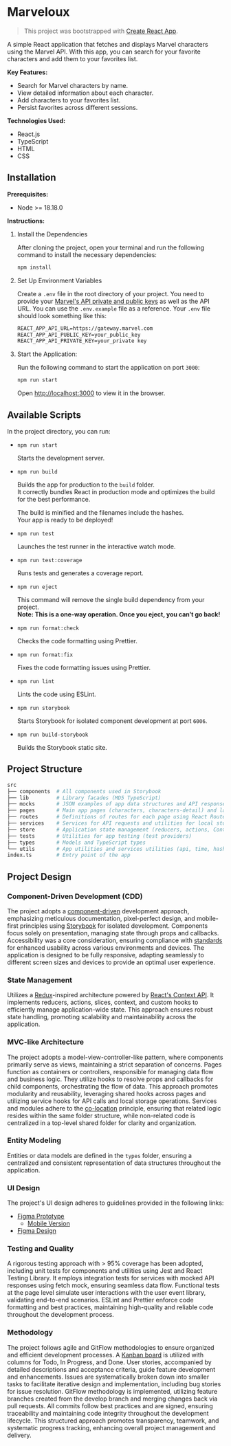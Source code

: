 # Marveloux

> This project was bootstrapped with [Create React App](https://github.com/facebook/create-react-app).

A simple React application that fetches and displays Marvel characters using the Marvel API. With this app, you can search for your favorite characters and add them to your favorites list.

**Key Features:**

- Search for Marvel characters by name.
- View detailed information about each character.
- Add characters to your favorites list.
- Persist favorites across different sessions.

**Technologies Used:**

- React.js
- TypeScript
- HTML
- CSS

## Installation

**Prerequisites:**

- Node >= 18.18.0

**Instructions:**

1. Install the Dependencies

   After cloning the project, open your terminal and run the following command to install the necessary dependencies:

   ```sh
   npm install
   ```

2. Set Up Environment Variables

   Create a `.env` file in the root directory of your project. You need to provide your [Marvel's API private and public keys](https://developer.marvel.com/documentation/getting_started) as well as the API URL. You can use the `.env.example` file as a reference. Your `.env` file should look something like this:

   ```txt
   REACT_APP_API_URL=https://gateway.marvel.com
   REACT_APP_API_PUBLIC_KEY=your_public_key
   REACT_APP_API_PRIVATE_KEY=your_private key
   ```

3. Start the Application:

   Run the following command to start the application on port `3000`:

   ```sh
   npm run start
   ```

   Open [http://localhost:3000](http://localhost:3000) to view it in the browser.

## Available Scripts

In the project directory, you can run:

- `npm run start`

  Starts the development server.

- `npm run build`

  Builds the app for production to the `build` folder.\
  It correctly bundles React in production mode and optimizes the build for the best performance.

  The build is minified and the filenames include the hashes.\
  Your app is ready to be deployed!

- `npm run test`

  Launches the test runner in the interactive watch mode.

- `npm run test:coverage`

  Runs tests and generates a coverage report.

- `npm run eject`

  This command will remove the single build dependency from your project.\
  **Note: This is a one-way operation. Once you eject, you can’t go back!**

- `npm run format:check`

  Checks the code formatting using Prettier.

- `npm run format:fix`

  Fixes the code formatting issues using Prettier.

- `npm run lint`

  Lints the code using ESLint.

- `npm run storybook`

  Starts Storybook for isolated component development at port `6006`.

- `npm run build-storybook`

  Builds the Storybook static site.

## Project Structure

```graphql
src
├── components  # All components used in Storybook
├── lib         # Library facades (MD5 TypeScript)
├── mocks       # JSON examples of app data structures and API responses
├── pages       # Main app pages (characters, characters-detail) and layout
├── routes      # Definitions of routes for each page using React Router DOM
├── services    # Services for API requests and utilities for local storage
├── store       # Application state management (reducers, actions, Context API)
├── tests       # Utilities for app testing (test providers)
├── types       # Models and TypeScript types
└── utils       # App utilities and services utilities (api, time, hashing)
index.ts        # Entry point of the app

```

## Project Design

### Component-Driven Development (CDD)

The project adopts a [component-driven](https://www.componentdriven.org/) development approach, emphasizing meticulous documentation, pixel-perfect design, and mobile-first principles using [Storybook](https://storybook.js.org/) for isolated development. Components focus solely on presentation, managing state through props and callbacks. Accessibility was a core consideration, ensuring compliance with [standards](https://www.w3.org/WAI/standards-guidelines/aria/) for enhanced usability across various environments and devices. The application is designed to be fully responsive, adapting seamlessly to different screen sizes and devices to provide an optimal user experience.

### State Management

Utilizes a [Redux](https://redux.js.org/)-inspired architecture powered by [React's Context API](https://react.dev/learn/scaling-up-with-reducer-and-context). It implements reducers, actions, slices, context, and custom hooks to efficiently manage application-wide state. This approach ensures robust state handling, promoting scalability and maintainability across the application.

### MVC-like Architecture

The project adopts a model-view-controller-like pattern, where components primarily serve as views, maintaining a strict separation of concerns. Pages function as containers or controllers, responsible for managing data flow and business logic. They utilize hooks to resolve props and callbacks for child components, orchestrating the flow of data. This approach promotes modularity and reusability, leveraging shared hooks across pages and utilizing service hooks for API calls and local storage operations. Services and modules adhere to the [co-location](https://kentcdodds.com/blog/colocation) principle, ensuring that related logic resides within the same folder structure, while non-related code is centralized in a top-level shared folder for clarity and organization.

### Entity Modeling

Entities or data models are defined in the `types` folder, ensuring a centralized and consistent representation of data structures throughout the application.

### UI Design

The project's UI design adheres to guidelines provided in the following links:

- [Figma Prototype](https://www.figma.com/proto/HkJ6yO2kSh0WdL7wlHdDF1/Labs-%2F-Zara-Web-Challenge?node-id=232-6395&source=email_invite&starting-point-node-id=232%3A6632&show-proto-sidebar=1&t=eh7O51J2iT7eLW2N-1)
  - [Mobile Version](https://www.figma.com/proto/HkJ6yO2kSh0WdL7wlHdDF1/Labs-%2F-Zara-Web-Challenge?node-id=217-3484&source=email_invite&starting-point-node-id=228%3A5703&show-proto-sidebar=1&t=eh7O51J2iT7eLW2N-1)
- [Figma Design](https://www.figma.com/design/HkJ6yO2kSh0WdL7wlHdDF1/Labs-%2F-Zara-Web-Challenge?node-id=0-1&t=qisMrTrpHFNlrtie-1)

### Testing and Quality

A rigorous testing approach with > 95% coverage has been adopted, including unit tests for components and utilities using Jest and React Testing Library. It employs integration tests for services with mocked API responses using fetch mock, ensuring seamless data flow. Functional tests at the page level simulate user interactions with the user event library, validating end-to-end scenarios. ESLint and Prettier enforce code formatting and best practices, maintaining high-quality and reliable code throughout the development process.

### Methodology

The project follows agile and GitFlow methodologies to ensure organized and efficient development processes. A [Kanban board](https://github.com/users/iramirezc/projects/1/views/1) is utilized with columns for Todo, In Progress, and Done. User stories, accompanied by detailed descriptions and acceptance criteria, guide feature development and enhancements. Issues are systematically broken down into smaller tasks to facilitate iterative design and implementation, including bug stories for issue resolution. GitFlow methodology is implemented, utilizing feature branches created from the develop branch and merging changes back via pull requests. All commits follow best practices and are signed, ensuring traceability and maintaining code integrity throughout the development lifecycle. This structured approach promotes transparency, teamwork, and systematic progress tracking, enhancing overall project management and delivery.
